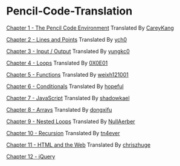 # Pencil-Code-Translation

[Chapter 1 - The Pencil Code Environment](http://manual.pencilcode.net/home/pdf/101-Chapter1.pdf)
Translated By [CareyKang](https://github.com/CareyKang)

[Chapter 2 - Lines and Points](http://manual.pencilcode.net/home/pdf/102-Chapter2.pdf)
Translated By [ych0](https://github.com/ych0)

[Chapter 3 - Input / Output](http://manual.pencilcode.net/home/pdf/103-Chapter3.pdf)
Translated By [yungkc0](https://github.com/yungkc0)

[Chapter 4 - Loops](http://manual.pencilcode.net/home/pdf/104-Chapter4.pdf)
Translated By [0X0E01](https://github.com/0X0E01)

[Chapter 5 - Functions](http://manual.pencilcode.net/home/pdf/105-Chapter5.pdf)
Translated By [weixh121001](https://github.com/weixh121001)

[Chapter 6 - Conditionals](http://manual.pencilcode.net/home/pdf/106-Chapter6.pdf)
Translated By [hopeful](https://github.com/hopeful0)

[Chapter 7 - JavaScript](http://manual.pencilcode.net/home/pdf/107-Chapter7.pdf)
Translated By [shadowkael](https://github.com/shadowkael)

[Chapter 8 - Arrays](http://manual.pencilcode.net/home/pdf/108-Chapter8.pdf)
Translated By [dongxifu](https://github.com/dongxifu)

[Chapter 9 - Nested Loops](http://manual.pencilcode.net/home/pdf/109-Chapter9.pdf)
Translated By [NullAerber](https://github.com/NullAerber)

[Chapter 10 - Recursion](http://manual.pencilcode.net/home/pdf/110-Chapter10.pdf)
Translated By [tn4ever](https://github.com/tn4ever)

[Chapter 11 - HTML and the Web](http://manual.pencilcode.net/home/pdf/111-Chapter11.pdf)
Translated By [chriszhuge](https://github.com/chriszhuge)

[Chapter 12 - jQuery](http://manual.pencilcode.net/home/pdf/112-Chapter12.pdf)
